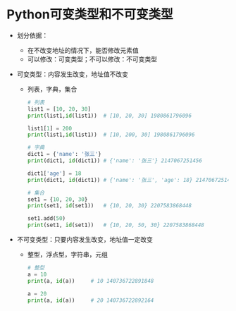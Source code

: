 # Python可变类型和不可变类型

- 划分依据：

	- 在不改变地址的情况下，能否修改元素值
	- 可以修改：可变类型；不可以修改：不可变类型

- 可变类型：内容发生改变，地址值不改变

	- 列表，字典，集合

		```python
		# 列表
		list1 = [10, 20, 30]
		print(list1,id(list1))	# [10, 20, 30] 1980861796096
		
		list1[1] = 200
		print(list1,id(list1))	# [10, 200, 30] 1980861796096
		
		# 字典
		dict1 = {'name': '张三'}
		print(dict1, id(dict1))	# {'name': '张三'} 2147067251456
		
		dict1['age'] = 18
		print(dict1, id(dict1))	# {'name': '张三', 'age': 18} 2147067251456
		
		# 集合
		set1 = {10, 20, 30}
		print(set1, id(set1))	# {10, 20, 30} 2207583868448
		
		set1.add(50)
		print(set1, id(set1))	# {10, 20, 50, 30} 2207583868448
		```

		

- 不可变类型：只要内容发生改变，地址值一定改变

	- 整型，浮点型，字符串，元组

		```python
		# 整型
		a = 10
		print(a, id(a))		# 10 140736722891848
		
		a = 20
		print(a, id(a))		# 20 140736722892164
		```

		



















































